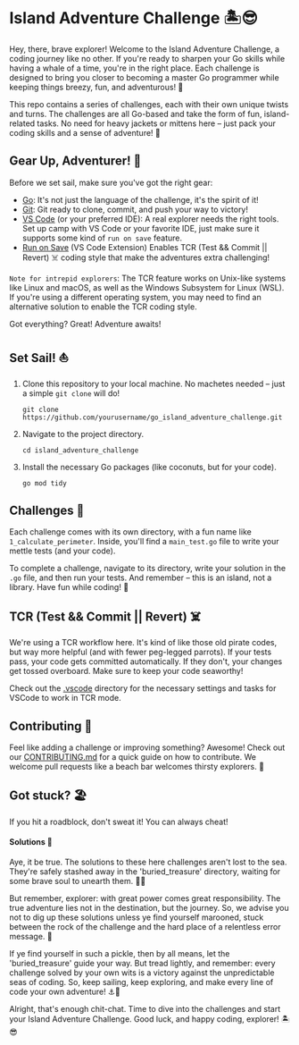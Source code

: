 # Island Adventure Challenge 🏝😎

Hey, there, brave explorer! Welcome to the Island Adventure Challenge, a coding journey like no other. If you're ready to sharpen your Go skills while having a whale of a time, you're in the right place. Each challenge is designed to bring you closer to becoming a master Go programmer while keeping things breezy, fun, and adventurous! 🦜

This repo contains a series of challenges, each with their own unique twists and turns. The challenges are all Go-based and take the form of fun, island-related tasks. No need for heavy jackets or mittens here – just pack your coding skills and a sense of adventure! 🌴

## Gear Up, Adventurer! 🎒

Before we set sail, make sure you've got the right gear:

- [Go](https://golang.org/dl/): It's not just the language of the challenge, it's the spirit of it! 
- [Git](https://git-scm.com/downloads): Git ready to clone, commit, and push your way to victory!
- [VS Code](https://code.visualstudio.com/download) (or your preferred IDE): A real explorer needs the right tools. Set up camp with VS Code or your favorite IDE, just make sure it supports some kind of `run on save` feature.
- [Run on Save](https://marketplace.visualstudio.com/items?itemName=emeraldwalk.RunOnSave) (VS Code Extension) Enables TCR (Test && Commit || Revert) ☠️ coding style that make the adventures extra challenging!

`Note for intrepid explorers`: The TCR feature works on Unix-like systems like Linux and macOS, as well as the Windows Subsystem for Linux (WSL). If you're using a different operating system, you may need to find an alternative solution to enable the TCR coding style.

Got everything? Great! Adventure awaits!

## Set Sail! ⛵️

1. Clone this repository to your local machine. No machetes needed – just a simple `git clone` will do!

   ```
   git clone https://github.com/yourusername/go_island_adventure_challenge.git
   ```

2. Navigate to the project directory.

   ```
   cd island_adventure_challenge
   ```

3. Install the necessary Go packages (like coconuts, but for your code).

   ```
   go mod tidy
   ```

## Challenges 🌊

Each challenge comes with its own directory, with a fun name like `1_calculate_perimeter`. Inside, you'll find a `main_test.go` file to write your mettle tests (and your code).

To complete a challenge, navigate to its directory, write your solution in the `.go` file, and then run your tests. And remember – this is an island, not a library. Have fun while coding! 🎉

## TCR (Test && Commit || Revert) ☠️

We're using a TCR workflow here. It's kind of like those old pirate codes, but way more helpful (and with fewer peg-legged parrots). If your tests pass, your code gets committed automatically. If they don't, your changes get tossed overboard. Make sure to keep your code seaworthy!

Check out the [.vscode](.vscode) directory for the necessary settings and tasks for VSCode to work in TCR mode.

## Contributing 🍹

Feel like adding a challenge or improving something? Awesome! Check out our [CONTRIBUTING.md](CONTRIBUTING.md) for a quick guide on how to contribute. We welcome pull requests like a beach bar welcomes thirsty explorers. 🍍

## Got stuck? 🏖️

If you hit a roadblock, don't sweat it! You can always cheat!
 
#### Solutions 💎

Aye, it be true. The solutions to these here challenges aren't lost to the sea. They're safely stashed away in the 'buried_treasure' directory, waiting for some brave soul to unearth them. 🏴‍☠️

But remember, explorer: with great power comes great responsibility. The true adventure lies not in the destination, but the journey. So, we advise you not to dig up these solutions unless ye find yourself marooned, stuck between the rock of the challenge and the hard place of a relentless error message. 🦜

If ye find yourself in such a pickle, then by all means, let the 'buried_treasure' guide your way. But tread lightly, and remember: every challenge solved by your own wits is a victory against the unpredictable seas of coding. So, keep sailing, keep exploring, and make every line of code your own adventure! ⚓️🌊

Alright, that's enough chit-chat. Time to dive into the challenges and start your Island Adventure Challenge. Good luck, and happy coding, explorer! 🏝😎
